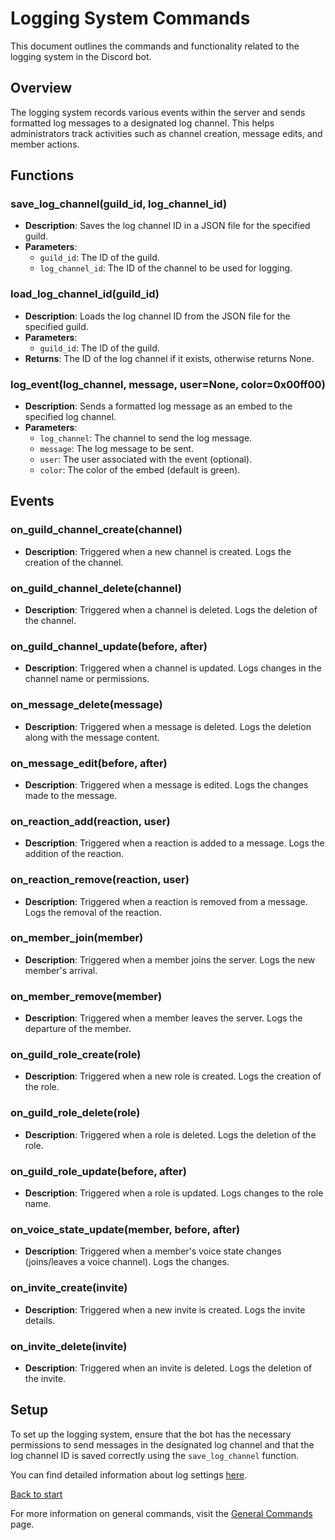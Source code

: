 <link rel="stylesheet" type="text/css" href="styles.css">

# Logging System Commands

This document outlines the commands and functionality related to the logging system in the Discord bot.

## Overview
The logging system records various events within the server and sends formatted log messages to a designated log channel. This helps administrators track activities such as channel creation, message edits, and member actions.

## Functions

### save_log_channel(guild_id, log_channel_id)
- **Description**: Saves the log channel ID in a JSON file for the specified guild.
- **Parameters**:
  - `guild_id`: The ID of the guild.
  - `log_channel_id`: The ID of the channel to be used for logging.

### load_log_channel_id(guild_id)
- **Description**: Loads the log channel ID from the JSON file for the specified guild.
- **Parameters**:
  - `guild_id`: The ID of the guild.
- **Returns**: The ID of the log channel if it exists, otherwise returns None.

### log_event(log_channel, message, user=None, color=0x00ff00)
- **Description**: Sends a formatted log message as an embed to the specified log channel.
- **Parameters**:
  - `log_channel`: The channel to send the log message.
  - `message`: The log message to be sent.
  - `user`: The user associated with the event (optional).
  - `color`: The color of the embed (default is green).

## Events

### on_guild_channel_create(channel)
- **Description**: Triggered when a new channel is created. Logs the creation of the channel.
  
### on_guild_channel_delete(channel)
- **Description**: Triggered when a channel is deleted. Logs the deletion of the channel.

### on_guild_channel_update(before, after)
- **Description**: Triggered when a channel is updated. Logs changes in the channel name or permissions.

### on_message_delete(message)
- **Description**: Triggered when a message is deleted. Logs the deletion along with the message content.

### on_message_edit(before, after)
- **Description**: Triggered when a message is edited. Logs the changes made to the message.

### on_reaction_add(reaction, user)
- **Description**: Triggered when a reaction is added to a message. Logs the addition of the reaction.

### on_reaction_remove(reaction, user)
- **Description**: Triggered when a reaction is removed from a message. Logs the removal of the reaction.

### on_member_join(member)
- **Description**: Triggered when a member joins the server. Logs the new member's arrival.

### on_member_remove(member)
- **Description**: Triggered when a member leaves the server. Logs the departure of the member.

### on_guild_role_create(role)
- **Description**: Triggered when a new role is created. Logs the creation of the role.

### on_guild_role_delete(role)
- **Description**: Triggered when a role is deleted. Logs the deletion of the role.

### on_guild_role_update(before, after)
- **Description**: Triggered when a role is updated. Logs changes to the role name.

### on_voice_state_update(member, before, after)
- **Description**: Triggered when a member's voice state changes (joins/leaves a voice channel). Logs the changes.

### on_invite_create(invite)
- **Description**: Triggered when a new invite is created. Logs the invite details.

### on_invite_delete(invite)
- **Description**: Triggered when an invite is deleted. Logs the deletion of the invite.

## Setup
To set up the logging system, ensure that the bot has the necessary permissions to send messages in the designated log channel and that the log channel ID is saved correctly using the `save_log_channel` function.

You can find detailed information about log settings [here](settings.md#log-settings).

[Back to start](index.md)

For more information on general commands, visit the [General Commands](general_commands.md) page.
